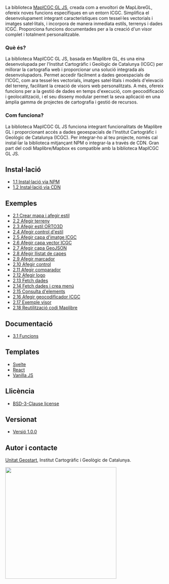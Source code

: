 La biblioteca <a target="_blank" href="https://github.com/OpenICGC/mapicgc-gl-js">MapICGC GL JS</a>, creada com a envoltori de MapLibreGL, ofereix noves funcions específiques en un entorn ICGC. Simplifica el desenvolupament integrant característiques com tessel·les vectorials i imatges satel·litals, i incorpora de manera inmediata estils, terrenys i dades ICGC. 
Proporciona funcions documentades per a la creació d'un visor complet i totalment personalitzable.

### Què és?

La biblioteca MapICGC GL JS, basada en Maplibre GL, és una eina desenvolupada per l'Institut Cartogràfic i Geològic de Catalunya (ICGC) per millorar la cartografia web i proporcionar una solució integrada als desenvolupadors. Permet accedir fàcilment a dades geoespacials de l'ICGC, com ara tessel·les vectorials, imatges satel·litals i models d'elevació del terreny, facilitant la creació de visors web personalitzats. A més, ofereix funcions per a la gestió de dades en temps d'execució, com geocodificació i geolocalització, i el seu disseny modular permet la seva aplicació en una àmplia gamma de projectes de cartografia i gestió de recursos.

### Com funciona?

La biblioteca MapICGC GL JS funciona integrant funcionalitats de Maplibre GL i proporcionant accés a dades geoespacials de l'Institut Cartogràfic i Geològic de Catalunya (ICGC). Per integrar-ho al teu projecte, nomès cal instal·lar la biblioteca mitjançant NPM o integrar-la a través de CDN. Gran part del codi Maplibre/Mapbox es compatible amb la biblioteca MapICGC GL JS.


## Instal·lació

  * [1.1 Instal·lació via NPM](1.1.Inst_npm.md)
  * [1.2 Instal·lació via CDN](1.2.Inst_cdn.md)
 
## Exemples
 * [2.1 Crear mapa i afegir estil](2.1.0.Map.md)
 * [2.2 Afegir terreny](2.1.2.AddICGCTerrain.md)
 * [2.3 Afegir estil ORTO3D](2.1.3.3dStyle.md)
 * [2.4 Afegir control d'estil](2.2.AddBasemap.md)
 * [2.5 Afegir capa d'imatge ICGC](2.3.AddImageLayerICGC.md)
 * [2.6 Afegir capa vector ICGC](2.4.AddVectorLayerICGC.md)
 * [2.7 Afegir capa GeoJSON](2.5.AddLayerGeojson.md)
 * [2.8 Afegir llistat de capes](2.6.AddLayerTree.md)
 * [2.9 Afegir marcador](2.7.AddMarker.md)
 * [2.10 Afegir control](2.8.AddControl.md)
 * [2.11 Afegir comparador](2.9.AddCompare.md)
 * [2.12 Afegir logo](2.10.AddLogo.md)
 * [2.13 Fetch dades](2.11.FetchData.md)
 * [2.14 Fetch dades i crea menú](2.12.FetchDataAndMenu.md)
 * [2.15 Consulta d'elements](2.13.AddFeatureQuery.md)
 * [2.16 Afegir geocodificador ICGC](2.14.AddGeocoderICGC.md)
 * [2.17 Exemple visor](2.20.AdvancedExample.md)
 * [2.18 Reutilització codi Maplibre](2.21.Maplibre2Mapicgc.md)

## Documentació
  * [3.1 Funcions](3.1.Funcions_doc.md)

## Templates
  * <a target="_blank" href="https://github.com/OpenICGC/basic-mapicgc-gl-js-viewer-svelte">Svelte</a>
  * <a target="_blank" href="https://github.com/OpenICGC/basic-mapicgc-gl-js-viewer-react">React</a>
  * <a target="_blank" href="https://github.com/OpenICGC/basic-mapicgc-gl-js-viewer-js">Vanilla JS</a>

## Llicència

* <a target="_blank" href="https://opensource.org/license/bsd-3-clause">BSD-3-Clause license</a>

## Versionat

* <a target="_blank" href="https://www.npmjs.com/package/mapicgc-gl-js">Versió 1.0.0</a>


## Autor i contacte
[Unitat Geostart](mailto:geostart@icgc.cat), Institut Cartogràfic i Geològic de Catalunya.



<a target="_blank" href="https://icgc.cat/"><img src="https://autogitlab.icgc.local/geostarters/icgc/recursos/-/raw/master/logos/icgc_gencat_logos_color.png" width="350"></a>

